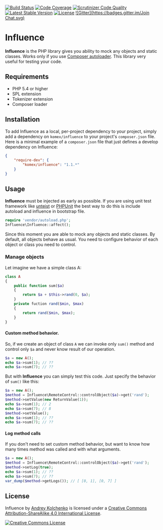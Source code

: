 [![Build Status](https://travis-ci.org/komex/influence.svg?branch=master)](https://travis-ci.org/komex/influence)
[![Code Coverage](https://scrutinizer-ci.com/g/komex/influence/badges/coverage.png?b=master)](https://scrutinizer-ci.com/g/komex/influence/?branch=master)
[![Scrutinizer Code Quality](https://scrutinizer-ci.com/g/komex/influence/badges/quality-score.png?b=master)](https://scrutinizer-ci.com/g/komex/influence/?branch=master)
[![Latest Stable Version](https://poser.pugx.org/komex/influence/v/stable.svg)](https://packagist.org/packages/komex/influence)
[![License](https://poser.pugx.org/komex/influence/license.svg)](https://packagist.org/packages/komex/influence)
[![Gitter](https://badges.gitter.im/Join Chat.svg)](https://gitter.im/komex/influence)

# Influence

**Influence** is the PHP library gives you ability to mock any objects and static classes. Works only if you use [Composer autoloader](htttp://getcomposer.org/). This library very useful for testing your code.

## Requirements

* PHP 5.4 or higher
* SPL extension
* Tokenizer extension
* Composer loader

## Installation

To add Influence as a local, per-project dependency to your project, simply add a dependency on `komex/influence` to your project's `composer.json` file.
Here is a minimal example of a `composer.json` file that just defines a develop dependency on Influence:

```json
{
    "require-dev": {
        "komex/influence": "1.1.*"
    }
}
```

## Usage

**Influence** must be injected as early as possible. If you are using unit test framework like [unteist](https://github.com/komex/unteist) or [PHPUnit](https://phpunit.de/) the best way to do this is include autoload and influence in bootstrap file.

```php
require 'vendor/autoload.php';
Influence\Influence::affect();
```

Since this moment you are able to mock any objects and static classes. By default, all objects behave as usual. You need to configure behavior of each object or class you need to control.

### Manage objects

Let imagine we have a simple class A:

```php
class A
{
    public function sum($a)
    {
        return $a + $this->rand(0, $a);
    }
    private fuction rand($min, $max)
    {
        return rand($min, $max);
    }
}
```

#### Custom method behavior.

So, if we create an object of class ```A``` we can invoke only ```sum()``` method and control only ```$a``` and never know result of our operation.

```php
$a = new A();
echo $a->sum(1); // ??
echo $a->sum(7); // ??
````

But with **Influence** you can simply test this code. Just specify the behavior of ```sum()``` like this:

```php
$a = new A();
$method = Influence\RemoteControl::controlObject($a)->get('rand');
$method->setValue(new ReturnValue(1));
echo $a->sum(1); // 2
echo $a->sum(7); // 8
$method->setValue();
echo $a->sum(1); // ??
echo $a->sum(7); // ??
```

#### Log method calls

If you don't need to set custom method behavior, but want to know how many times method was called and with what arguments.

```php
$a = new A();
$method = Influence\RemoteControl::controlObject($a)->get('rand');
$method->setLog(true);
echo $a->sum(1); // ??
echo $a->sum(7); // ??
var_dump($method->getLogs()); // [ [0, 1], [0, 7] ]
```

## License

<p><span xmlns:dct="http://purl.org/dc/terms/" property="dct:title">Influence</span> by <a xmlns:cc="http://creativecommons.org/ns#" href="https://github.com/komex" property="cc:attributionName" rel="cc:attributionURL">Andrey Kolchenko</a> is licensed under a <a rel="license" href="http://creativecommons.org/licenses/by-sa/4.0/">Creative Commons Attribution-ShareAlike 4.0 International License</a>.</p>
<p><a rel="license" href="http://creativecommons.org/licenses/by-sa/4.0/"><img alt="Creative Commons License" style="border-width:0" src="https://i.creativecommons.org/l/by-sa/4.0/88x31.png" /></a></p>